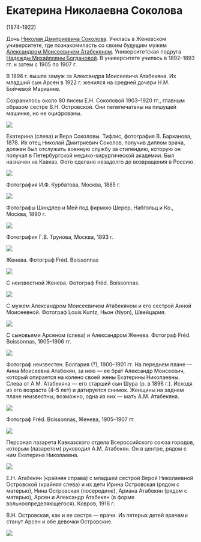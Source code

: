 # Екатерина Николаевна Соколова
(1874–1922)

Дочь [Николая Дмитриевича Соколова](NDS.md). Училась в Женевском университете, где познакомиласть со своим будущим мужем [Александром Моисеевичем Атабекяном](AMA.md). Университетская подруга [Надежды Михайловны Богдановой](../B2/NMBB.md). В университете училась в 1892–1893 гг. и затем с 1905 по 1907 г.

В 1896 г. вышла замуж за Александра Моисеевича Атабекяна. Их младший сын Арсен в 1922 г. женился на средней дочери Н.М. Бойчевой Марианне.

Сохранилось около 80 писем Е.Н. Соколовой 1903–1920 гг., главным образом сестре В.Н. Островской. Они пепепечатаны на пишущей машинке, но не оцифрованы.

![](img/ENS_VNS.jpg)

Екатерина (слева) и Вера Соколовы.
Тифлис, фотография В. Барканова, 1878.
Их отец Николай Дмитриевич Соколов, получив диплом врача, должен был отслужить военную службу за стипендию, которую он получал в Петербургской медико-хирургической академии. Был назначен на Кавказ. Фото сделано незадолго до возвращения в Россию.

![](img/ENS_1885.jpg)

Фотография И.Ф. Курбатова, Москва, 1885 г.

![](img/ENS_1890.jpg)

Фотографы Шиндлер и Мей под фирмою Шерер, Набгольц и Ко., Москва, 1890 г.

![](img/ENS-Trunov.jpg)

Фотография Г.В. Трунова, Москва, 1893 г.

![](../Album/img/18-2.jpg)

Женева. Фотограф Fréd. Boissonnas

![](../Album/img/18-3.jpg)

С неизвестной
Женева. Фотограф Fréd. Boissonnas.

![](../Album/img/17-4.jpg)

С мужем Александром Моисеевичем Атабекяном и его сестрой Анной Моисеевной.
Фотограф Louis Kuntz, Ньон (Nyon), Швейцария.

![](../Album/img/16-2.jpg)

С сыновьями Арсеном (слева) и Александром
Женева. Фотограф Fréd. Boissonnas, 
1905–1906 гг.

![](img/AnMA_AMA_ENAS_AAA.jpg)

Фотограф неизвестен. Болгария (?), 1900–1901 гг.
На переднем плане — Анна Моисеевна Атабекян, за нею — ее брат Александр Моисеевич, который опирается на колено своей жены Екатерины Николаевны. Слева от А.М. Атабекяна — его старший сын Шура (р. в 1896 г.). Исходя из его возраста (4–5 лет) и датируется снимок. Женщины на эаднем плане неизвестны; возможно, одна из них — мать А.М. Атабекяна.

![](img/ENAS-1904-07.jpg)

Фотограф Fréd. Boissonnas, Женева, 1905–1907 гг.

![](img/lazaret.jpg)

Персонал лазарета Кавказского отдела Всероссийского союза городов, 
которым (лазаретом) руководил А.М. Атабекян. 
Он в центре, рядом с ним Екатерина Николаевна.

![](img/kovrov-1916.jpg)

Е.Н. Атабекян (крайняя справа) с младшей сестрой Верой Николаевной Островской (крайняя слева) и их дети Ирина Островская (рядом с матерью), Нина Островская (посередине), Ариана Атабекян (рядом с матерью), Арсен и Александр Атабекян (в форме вольноопределяющегося). Ковров, 1916 г.

В.Н. Островская, как и ее сестра — врачи. Из пятерых детей врачами станут Арсен и обе девочки Островские.

![](img/viscard-ENS.jpg)